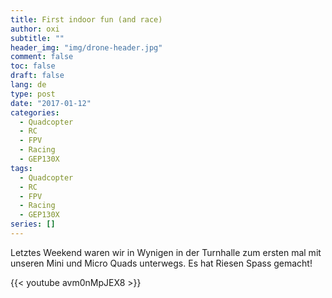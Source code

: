 ```yaml
---
title: First indoor fun (and race)
author: oxi
subtitle: ""
header_img: "img/drone-header.jpg"
comment: false
toc: false
draft: false
lang: de
type: post
date: "2017-01-12"
categories:
  - Quadcopter
  - RC
  - FPV
  - Racing
  - GEP130X
tags:
  - Quadcopter
  - RC
  - FPV
  - Racing
  - GEP130X
series: []
---
```

Letztes Weekend waren wir in Wynigen in der Turnhalle zum ersten mal mit unseren Mini und Micro Quads unterwegs. Es hat Riesen Spass gemacht!

{{< youtube avm0nMpJEX8 >}}
